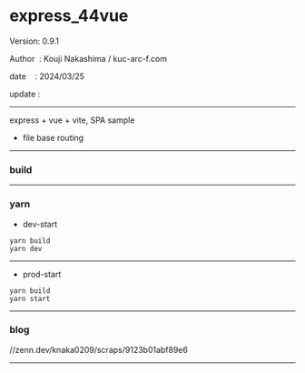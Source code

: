 ﻿# express_44vue

 Version: 0.9.1

 Author  : Kouji Nakashima / kuc-arc-f.com

 date    : 2024/03/25  

 update :

***

express + vue + vite, SPA sample

* file base routing

***
### build

***

### yarn 
* dev-start

```
yarn build
yarn dev
```

***
* prod-start

```
yarn build
yarn start
```

***
### blog
//zenn.dev/knaka0209/scraps/9123b01abf89e6

***

